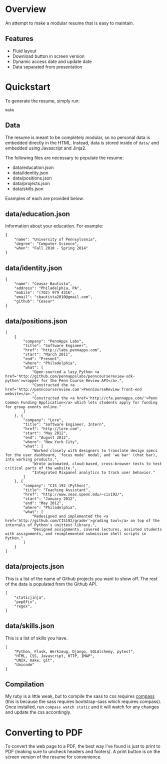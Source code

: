 # Overview

An attempt to make a modular resume that is easy to maintain.

## Features

- Fluid layout
- Download button in screen version
- Dynamic access date and update date
- Data separated from presentation

# Quickstart

To generate the resume, simply run:

```
make
```

## Data

The resume is meant to be completely modular, so no personal data is embedded
directly in the HTML. Instead, data is stored inside of `data/` and embedded
using Javascript and Jinja2.

The following files are necessary to populate the resume:

- data/education.json
- data/identity.json
- data/positions.json
- data/projects.json
- data/skills.json

Examples of each are provided below.

## data/education.json

Information about your education. For example:

```
{
    "name": "University of Pennsylvania",
    "degree": "Computer Science",
    "when": "Fall 2010 - Spring 2014"
}
```

## data/identity.json

```
{
    "name": "Ceasar Bautista",
    "address": "Philadelphia, PA",
    "mobile": "(702) 979 4316",
    "email": "cbautista2010@gmail.com",
    "github": "Ceasar"
}
```

## data/positions.json

```
[
    {
        "company": "PennApps Labs",
        "title": "Software Engineer",
        "href": "http://labs.pennapps.com",
        "start": "March 2011",
        "end": "Present",
        "where": "Philadelphia",
        "what": [
            "Open-sourced a lazy Python <a href='http://github.com/pennappslabs/penncoursereview-sdk-python'>wrapper for the Penn Course Review API</a>.",
            "Constructed the <a href='http://penncoursereview.com'>PennCourseReview front-end website</a>.",
            "Constructed the <a href='http://cfa.pennapps.com/'>Penn Common Funding Application</a> which lets students apply for funding for group events online."
        ]
    }, {
        "company": "Lore",
        "title": "Software Engineer, Intern",
        "href": "http://lore.com",
        "start": "May 2012",
        "end": "August 2012",
        "where": "New York City",
        "what": [
            "Worked closely with designers to translate design specs for the user dashboard, 'focus mode' modal, and 'we bar' (chat bar), into working products.",
            "Wrote automated, cloud-based, cross-browser tests to test critical parts of the website.",
            "Integrated Mixpanel analytics to track user behavior."
        ]
    }, {
        "company": "CIS 192 (Python)",
        "title": "Teaching Assistant",
        "href": "http://www.seas.upenn.edu/~cis192/",
        "start": "January 2012",
        "end": "May 2012",
        "where": "Philadelphia",
        "what": [
            "Redesigned and implemented the <a href='http://github.com/CIS192/grader'>grading tool</a> on top of the internals of Python's unittest library.",
            "Designed assignments, covered lectures, assisted students with assignments, and reimplemented submission shell scripts in Python."
        ]
    }
]
```

## data/projects.json

This is a list of the name of Github projects you want to show off. The rest of
the data is populated from the Github API.

```
[
    "staticjinja",
    "pep8fix",
    "regex",
]
```

## data/skills.json

This is a list of skills you have.

```
[
    "Python, Flask, Werkzeug, Django, SQLAlchemy, pytest",
    "HTML, CSS, Javascript, HTTP, IMAP",
    "UNIX, make, git",
    "Unicode"
]
```

## Compilation

My ruby is a little weak, but to compile the sass to css requires
[compass](http://compass-style.org/) (this is because the sass requires
bootstrap-sass which requires compass). Once installed, run `compass watch
static` and it will watch for any changes and update the css accordingly.

# Converting to PDF

To convert the web page to a PDF, the best way I've found is just to print to
PDF (making sure to uncheck headers and footers). A print button is on the
screen version of the resume for convenience.

